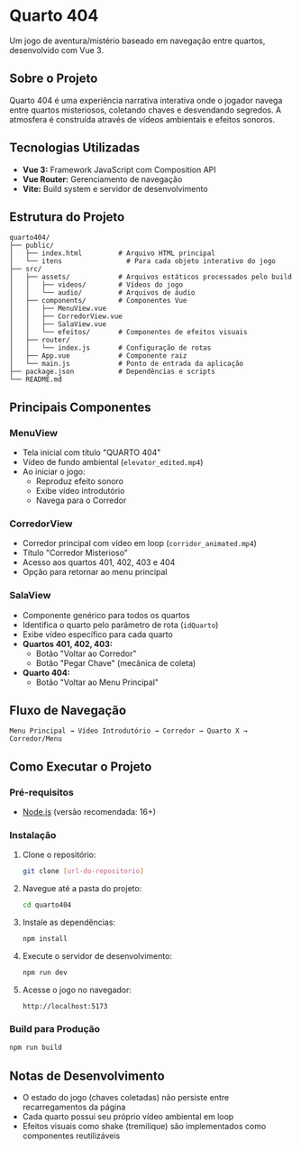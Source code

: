 # Quarto 404

Um jogo de aventura/mistério baseado em navegação entre quartos, desenvolvido com Vue 3.

## Sobre o Projeto

Quarto 404 é uma experiência narrativa interativa onde o jogador navega entre quartos misteriosos, coletando chaves e desvendando segredos. A atmosfera é construída através de vídeos ambientais e efeitos sonoros.

## Tecnologias Utilizadas

- **Vue 3:** Framework JavaScript com Composition API
- **Vue Router:** Gerenciamento de navegação
- **Vite:** Build system e servidor de desenvolvimento

## Estrutura do Projeto

```
quarto404/
├── public/
│   ├── index.html         # Arquivo HTML principal
│   └── itens                # Para cada objeto interativo do jogo
├── src/
│   ├── assets/            # Arquivos estáticos processados pelo build
│   │   ├── videos/        # Vídeos do jogo
│   │   └── audio/         # Arquivos de áudio
│   ├── components/        # Componentes Vue
│   │   ├── MenuView.vue
│   │   ├── CorredorView.vue
│   │   ├── SalaView.vue
│   │   └── efeitos/       # Componentes de efeitos visuais
│   ├── router/
│   │   └── index.js       # Configuração de rotas
│   ├── App.vue            # Componente raiz
│   └── main.js            # Ponto de entrada da aplicação
├── package.json           # Dependências e scripts
└── README.md
```

## Principais Componentes

### MenuView
- Tela inicial com título "QUARTO 404"
- Vídeo de fundo ambiental (`elevator_edited.mp4`)
- Ao iniciar o jogo:
  - Reproduz efeito sonoro
  - Exibe vídeo introdutório
  - Navega para o Corredor

### CorredorView
- Corredor principal com vídeo em loop (`corridor_animated.mp4`)
- Título "Corredor Misterioso"
- Acesso aos quartos 401, 402, 403 e 404
- Opção para retornar ao menu principal

### SalaView
- Componente genérico para todos os quartos
- Identifica o quarto pelo parâmetro de rota (`idQuarto`)
- Exibe vídeo específico para cada quarto
- **Quartos 401, 402, 403:**
  - Botão "Voltar ao Corredor"
  - Botão "Pegar Chave" (mecânica de coleta)
- **Quarto 404:**
  - Botão "Voltar ao Menu Principal"

## Fluxo de Navegação

```
Menu Principal → Vídeo Introdutório → Corredor → Quarto X → Corredor/Menu
```

## Como Executar o Projeto

### Pré-requisitos
- [Node.js](https://nodejs.org/) (versão recomendada: 16+)

### Instalação

1. Clone o repositório:
   ```bash
   git clone [url-do-repositorio]
   ```

2. Navegue até a pasta do projeto:
   ```bash
   cd quarto404
   ```

3. Instale as dependências:
   ```bash
   npm install
   ```

4. Execute o servidor de desenvolvimento:
   ```bash
   npm run dev
   ```

5. Acesse o jogo no navegador:
   ```
   http://localhost:5173
   ```

### Build para Produção

```bash
npm run build
```

## Notas de Desenvolvimento

- O estado do jogo (chaves coletadas) não persiste entre recarregamentos da página
- Cada quarto possui seu próprio vídeo ambiental em loop
- Efeitos visuais como shake (tremilique) são implementados como componentes reutilizáveis
